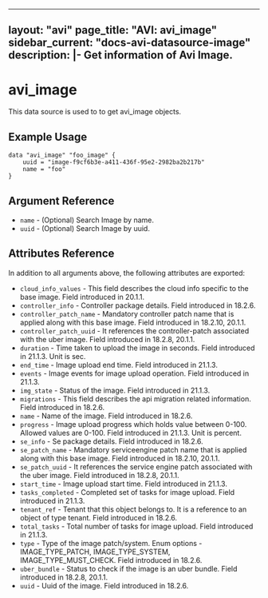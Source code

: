 <!--
    Copyright 2021 VMware, Inc.
    SPDX-License-Identifier: Mozilla Public License 2.0
-->
---
layout: "avi"
page_title: "AVI: avi_image"
sidebar_current: "docs-avi-datasource-image"
description: |-
  Get information of Avi Image.
---

# avi_image

This data source is used to to get avi_image objects.

## Example Usage

```hcl
data "avi_image" "foo_image" {
    uuid = "image-f9cf6b3e-a411-436f-95e2-2982ba2b217b"
    name = "foo"
}
```

## Argument Reference

* `name` - (Optional) Search Image by name.
* `uuid` - (Optional) Search Image by uuid.

## Attributes Reference

In addition to all arguments above, the following attributes are exported:

* `cloud_info_values` - This field describes the cloud info specific to the base image. Field introduced in 20.1.1.
* `controller_info` - Controller package details. Field introduced in 18.2.6.
* `controller_patch_name` - Mandatory controller patch name that is applied along with this base image. Field introduced in 18.2.10, 20.1.1.
* `controller_patch_uuid` - It references the controller-patch associated with the uber image. Field introduced in 18.2.8, 20.1.1.
* `duration` - Time taken to upload the image in seconds. Field introduced in 21.1.3. Unit is sec.
* `end_time` - Image upload end time. Field introduced in 21.1.3.
* `events` - Image events for image upload operation. Field introduced in 21.1.3.
* `img_state` - Status of the image. Field introduced in 21.1.3.
* `migrations` - This field describes the api migration related information. Field introduced in 18.2.6.
* `name` - Name of the image. Field introduced in 18.2.6.
* `progress` - Image upload progress which holds value between 0-100. Allowed values are 0-100. Field introduced in 21.1.3. Unit is percent.
* `se_info` - Se package details. Field introduced in 18.2.6.
* `se_patch_name` - Mandatory serviceengine patch name that is applied along with this base image. Field introduced in 18.2.10, 20.1.1.
* `se_patch_uuid` - It references the service engine patch associated with the uber image. Field introduced in 18.2.8, 20.1.1.
* `start_time` - Image upload start time. Field introduced in 21.1.3.
* `tasks_completed` - Completed set of tasks for image upload. Field introduced in 21.1.3.
* `tenant_ref` - Tenant that this object belongs to. It is a reference to an object of type tenant. Field introduced in 18.2.6.
* `total_tasks` - Total number of tasks for image upload. Field introduced in 21.1.3.
* `type` - Type of the image patch/system. Enum options - IMAGE_TYPE_PATCH, IMAGE_TYPE_SYSTEM, IMAGE_TYPE_MUST_CHECK. Field introduced in 18.2.6.
* `uber_bundle` - Status to check if the image is an uber bundle. Field introduced in 18.2.8, 20.1.1.
* `uuid` - Uuid of the image. Field introduced in 18.2.6.

